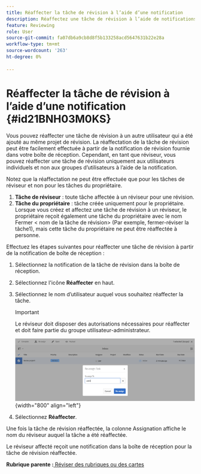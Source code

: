 ```yaml
---
title: Réaffecter la tâche de révision à l’aide d’une notification
description: Réaffectez une tâche de révision à l’aide de notifications dans AEM Guides. Découvrez comment réaffecter une tâche de réviseur à partir de la notification de boîte de réception.
feature: Reviewing
role: User
source-git-commit: fa07db6a9cb8d8f5b133258acd5647631b22e28a
workflow-type: tm+mt
source-wordcount: '263'
ht-degree: 0%

---
```


# Réaffecter la tâche de révision à l’aide d’une notification {#id21BNH03M0KS}

Vous pouvez réaffecter une tâche de révision à un autre utilisateur qui a été ajouté au même projet de révision. La réaffectation de la tâche de révision peut être facilement effectuée à partir de la notification de révision fournie dans votre boîte de réception. Cependant, en tant que réviseur, vous pouvez réaffecter une tâche de révision uniquement aux utilisateurs individuels et non aux groupes d’utilisateurs à l’aide de la notification.

Notez que la réaffectation ne peut être effectuée que pour les tâches de réviseur et non pour les tâches du propriétaire.

1. **Tâche de réviseur** : toute tâche affectée à un réviseur pour une révision.
1. **Tâche du propriétaire** : tâche créée uniquement pour le propriétaire. Lorsque vous créez et affectez une tâche de révision à un réviseur, le propriétaire reçoit également une tâche du propriétaire avec le nom Fermer &lt; nom de la tâche de révision\> \(Par exemple, fermer-réviser la tâche1\), mais cette tâche du propriétaire ne peut être réaffectée à personne.

Effectuez les étapes suivantes pour réaffecter une tâche de révision à partir de la notification de boîte de réception :

1. Sélectionnez la notification de la tâche de révision dans la boîte de réception.
1. Sélectionnez l&#39;icône **Réaffecter** en haut.
1. Sélectionnez le nom d’utilisateur auquel vous souhaitez réaffecter la tâche.

   >[!IMPORTANT]
   >
   > Le réviseur doit disposer des autorisations nécessaires pour réaffecter et doit faire partie du groupe utilisateur-administrateur.

   ![](images/reassign-user-inbox.png){width="800" align="left"}

1. Sélectionnez **Réaffecter**.

Une fois la tâche de révision réaffectée, la colonne Assignation affiche le nom du réviseur auquel la tâche a été réaffectée.

Le réviseur affecté reçoit une notification dans la boîte de réception pour la tâche de révision réaffectée.

**Rubrique parente :**[ Réviser des rubriques ou des cartes](review.md)

